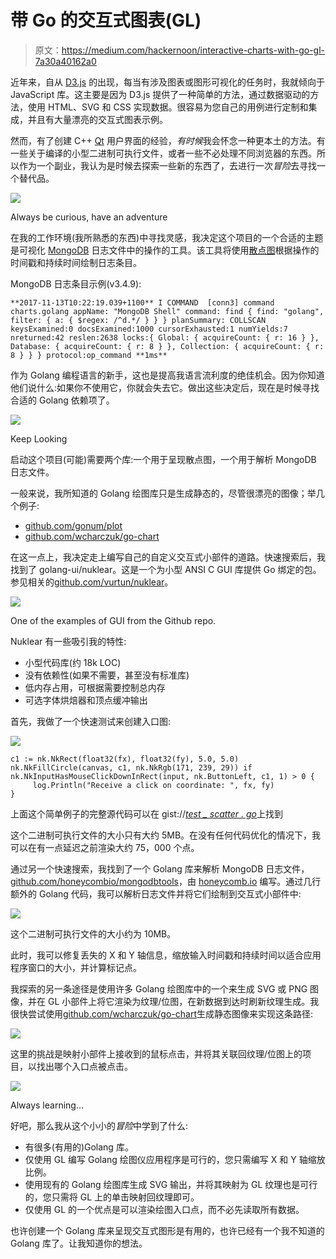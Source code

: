 # 带 Go 的交互式图表(GL)

> 原文：<https://medium.com/hackernoon/interactive-charts-with-go-gl-7a30a40162a0>

近年来，自从 [D3.js](https://d3js.org/) 的出现，每当有涉及图表或图形可视化的任务时，我就倾向于 JavaScript 库。这主要是因为 D3.js 提供了一种简单的方法，通过数据驱动的方法，使用 HTML、SVG 和 CSS 实现数据。很容易为您自己的用例进行定制和集成，并且有大量漂亮的交互式图表示例。

然而，有了创建 C++ [Qt](https://www.qt.io/) 用户界面的经验，*有时候*我会怀念一种更本土的方法。有一些关于编译的小型二进制可执行文件，或者一些不必处理不同浏览器的东西。所以作为一个副业，我认为是时候去探索一些新的东西了，去进行一次*冒险*去寻找一个替代品。

![](img/4e5c3799af19980c93d4835b4296d978.png)

Always be curious, have an adventure

在我的工作环境(我所熟悉的东西)中寻找灵感，我决定这个项目的一个合适的主题是可视化 [MongoDB](https://www.mongodb.com/what-is-mongodb) 日志文件中的操作的工具。该工具将使用[散点图](https://en.wikipedia.org/wiki/Scatter_plot)根据操作的时间戳和持续时间绘制日志条目。

MongoDB 日志条目示例(v3.4.9):

```
**2017-11-13T10:22:19.039+1100** I COMMAND  [conn3] command charts.golang appName: "MongoDB Shell" command: find { find: "golang", filter: { a: { $regex: /^d.*/ } } } planSummary: COLLSCAN keysExamined:0 docsExamined:1000 cursorExhausted:1 numYields:7 nreturned:42 reslen:2638 locks:{ Global: { acquireCount: { r: 16 } }, Database: { acquireCount: { r: 8 } }, Collection: { acquireCount: { r: 8 } } } protocol:op_command **1ms**
```

作为 Golang 编程语言的新手，这也是提高我语言流利度的绝佳机会。因为你知道他们说什么:如果你不使用它，你就会失去它。做出这些决定后，现在是时候寻找合适的 Golang 依赖项了。

![](img/7c47797abba2d599ca712e5c7ecd2859.png)

Keep Looking

启动这个项目(可能)需要两个库:一个用于呈现散点图，一个用于解析 MongoDB 日志文件。

一般来说，我所知道的 Golang 绘图库只是生成静态的，尽管很漂亮的图像；举几个例子:

*   [github.com/gonum/plot](https://github.com/gonum/plot)
*   [github.com/wcharczuk/go-chart](https://github.com/wcharczuk/go-chart)

在这一点上，我决定走上编写自己的自定义交互式小部件的道路。快速搜索后，我找到了 golang-ui/nuklear。这是一个为小型 ANSI C GUI 库提供 Go 绑定的包。参见相关的[github.com/vurtun/nuklear](https://github.com/vurtun/nuklear)。

![](img/070d0cbe70e80ea257dfc04103c95297.png)

One of the examples of GUI from the Github repo.

Nuklear 有一些吸引我的特性:

*   小型代码库(约 18k LOC)
*   没有依赖性(如果不需要，甚至没有标准库)
*   低内存占用，可根据需要控制总内存
*   可选字体烘焙器和顶点缓冲输出

首先，我做了一个快速测试来创建入口图:

![](img/eb01e516a5888fcc2620b6c160e418ae.png)

```
c1 := nk.NkRect(float32(fx), float32(fy), 5.0, 5.0)   nk.NkFillCircle(canvas, c1, nk.NkRgb(171, 239, 29)) if nk.NkInputHasMouseClickDownInRect(input, nk.ButtonLeft, c1, 1) > 0 {   
     log.Println("Receive a click on coordinate: ", fx, fy)   
}
```

上面这个简单例子的完整源代码可以在 gist://[*test _ scatter . go*](https://gist.github.com/sindbach/a21d93c5f11a24665d9d07c05340bad3)上找到

这个二进制可执行文件的大小只有大约 5MB。在没有任何代码优化的情况下，我可以在有一点延迟之前渲染大约 75，000 个点。

通过另一个快速搜索，我找到了一个 Golang 库来解析 MongoDB 日志文件，[github.com/honeycombio/mongodbtools](https://github.com/honeycombio/mongodbtools)，由 [honeycomb.io](https://honeycomb.io/) 编写。通过几行额外的 Golang 代码，我可以解析日志文件并将它们绘制到交互式小部件中:

![](img/81e83baa6bbc0aeeb2104772f62f7701.png)

这个二进制可执行文件的大小约为 10MB。

此时，我可以修复丢失的 X 和 Y 轴信息，缩放输入时间戳和持续时间以适合应用程序窗口的大小，并计算标记点。

我探索的另一条途径是使用许多 Golang 绘图库中的一个来生成 SVG 或 PNG 图像，并在 GL 小部件上将它渲染为纹理/位图，在新数据到达时刷新纹理生成。我很快尝试使用[github.com/wcharczuk/go-chart](https://github.com/wcharczuk/go-chart)生成静态图像来实现这条路径:

![](img/c2bf076a805457654c648774fb8aaca7.png)

这里的挑战是映射小部件上接收到的鼠标点击，并将其关联回纹理/位图上的项目，以找出哪个入口点被点击。

![](img/a6ad7266577fb30cf3c32dfb33a34491.png)

Always learning…

好吧，那么我从这个小小的*冒险*中学到了什么:

*   有很多(有用的)Golang 库。
*   仅使用 GL 编写 Golang 绘图仪应用程序是可行的，您只需编写 X 和 Y 轴缩放比例。
*   使用现有的 Golang 绘图库生成 SVG 输出，并将其映射为 GL 纹理也是可行的，您只需将 GL 上的单击映射回纹理即可。
*   仅使用 GL 的一个优点是可以渲染绘图入口点，而不必先读取所有数据。

也许创建一个 Golang 库来呈现交互式图形是有用的，也许已经有一个我不知道的 Golang 库了。让我知道你的想法。